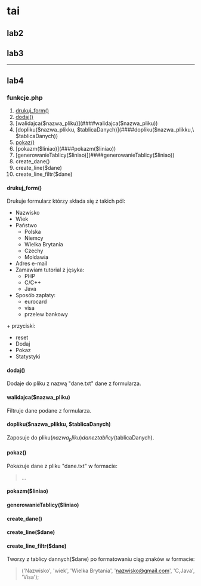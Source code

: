 # tai

## lab2

## lab3

---

## lab4

### funkcje.php

1. [drukuj_form()](####drukuj_form())
2. [dodaj()](####dodaj())
3. [walidajca($nazwa_pliku)](####walidajca($nazwa_pliku))
4. [dopliku($nazwa_plikku, $tablicaDanych)](####dopliku($nazwa_plikku,\ $tablicaDanych))
5. [pokaz()](####pokaz())
6. [pokazm($liniao)](####pokazm($liniao))
7. [generowanieTablicy($liniao)](####generowanieTablicy($liniao))
8. create_dane()
9. create_line($dane)
10. create_line_filtr($dane)

#### drukuj_form()

Drukuje formularz którzy składa się z takich pól:

* Nazwisko
* Wiek
* Państwo
  * Polska
  * Niemcy
  * Wielka Brytania
  * Czechy
  * Moldawia
* Adres e-mail
* Zamawiam tutorial z jęsyka:
  * PHP  
  * C/C++  
  * Java
* Sposób zapłaty:
  * eurocard
  * visa  
  * przelew bankowy

\+ przyciski:

* reset
* Dodaj
* Pokaz
* Statystyki

#### dodaj()

Dodaje do pliku z nazwą "dane.txt" dane z formularza.

#### walidajca($nazwa_pliku)

Filtruje dane podane z formularza.

#### dopliku($nazwa_plikku, $tablicaDanych)

Zaposuje do pliku($nazwa_pliku) dane z tablicy($tablicaDanych).

#### pokaz()

Pokazuje dane z pliku "dane.txt" w formacie:

> ...

#### pokazm($liniao)

#### generowanieTablicy($liniao)

#### create_dane()

#### create_line($dane)

#### create_line_filtr($dane)

Tworzy z tablicy dannych($dane) po formatowaniu ciąg znaków w formacie:

> ('Nazwisko', 'wiek', 'Wielka Brytania', 'nazwisko@gmail.com', 'C,Java', 'Visa');
